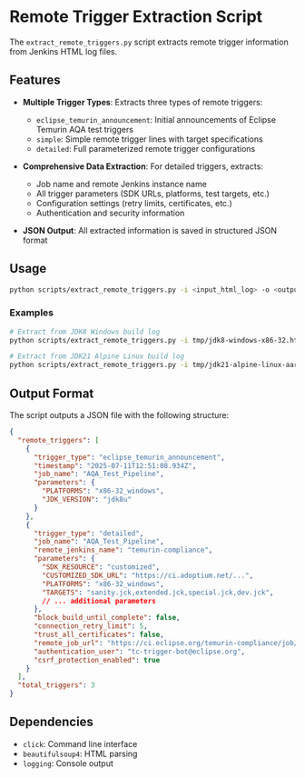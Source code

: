 # Remote Trigger Extraction Script

The `extract_remote_triggers.py` script extracts remote trigger information from Jenkins HTML log files.

## Features

- **Multiple Trigger Types**: Extracts three types of remote triggers:
  - `eclipse_temurin_announcement`: Initial announcements of Eclipse Temurin AQA test triggers
  - `simple`: Simple remote trigger lines with target specifications
  - `detailed`: Full parameterized remote trigger configurations

- **Comprehensive Data Extraction**: For detailed triggers, extracts:
  - Job name and remote Jenkins instance name
  - All trigger parameters (SDK URLs, platforms, test targets, etc.)
  - Configuration settings (retry limits, certificates, etc.)
  - Authentication and security information

- **JSON Output**: All extracted information is saved in structured JSON format

## Usage

```bash
python scripts/extract_remote_triggers.py -i <input_html_log> -o <output_json>
```

### Examples

```bash
# Extract from JDK8 Windows build log
python scripts/extract_remote_triggers.py -i tmp/jdk8-windows-x86-32.html.log -o tmp/jdk8-triggers.json

# Extract from JDK21 Alpine Linux build log  
python scripts/extract_remote_triggers.py -i tmp/jdk21-alpine-linux-aarch64.html.log -o tmp/jdk21-triggers.json
```

## Output Format

The script outputs a JSON file with the following structure:

```json
{
  "remote_triggers": [
    {
      "trigger_type": "eclipse_temurin_announcement",
      "timestamp": "2025-07-11T12:51:08.934Z", 
      "job_name": "AQA_Test_Pipeline",
      "parameters": {
        "PLATFORMS": "x86-32_windows",
        "JDK_VERSION": "jdk8u"
      }
    },
    {
      "trigger_type": "detailed",
      "job_name": "AQA_Test_Pipeline",
      "remote_jenkins_name": "temurin-compliance", 
      "parameters": {
        "SDK_RESOURCE": "customized",
        "CUSTOMIZED_SDK_URL": "https://ci.adoptium.net/...",
        "PLATFORMS": "x86-32_windows",
        "TARGETS": "sanity.jck,extended.jck,special.jck,dev.jck",
        // ... additional parameters
      },
      "block_build_until_complete": false,
      "connection_retry_limit": 5,
      "trust_all_certificates": false,
      "remote_job_url": "https://ci.eclipse.org/temurin-compliance/job/AQA_Test_Pipeline",
      "authentication_user": "tc-trigger-bot@eclipse.org",
      "csrf_protection_enabled": true
    }
  ],
  "total_triggers": 3
}
```

## Dependencies

- `click`: Command line interface
- `beautifulsoup4`: HTML parsing
- `logging`: Console output
